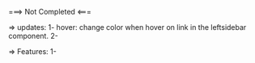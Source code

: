 ===> Not Completed <===

=> updates:
1- hover: change color when hover on link in the leftsidebar component.
2-

=> Features:
1-
